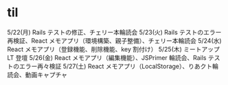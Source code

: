 # til

5/22(月) Rails テストの修正、チェリー本輪読会
5/23(火) Rails テストのエラー再検証、React メモアプリ（環境構築、親子整備）、チェリー本輪読会
5/24(水) React メモアプリ（登録機能、削除機能、key 割付け）
5/25(木) ミートアップ LT 登壇
5/26(金) React メモアプリ（編集機能）、JSPrimer 輪読会、Rails テストのエラー再々検証
5/27(土) React メモアプリ（LocalStorage）、りあクト輪読会、動画キャプチャ
